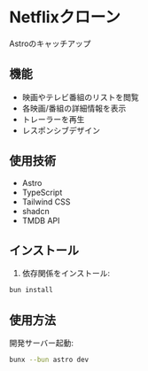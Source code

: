 # Netflixクローン

Astroのキャッチアップ

## 機能

- 映画やテレビ番組のリストを閲覧
- 各映画/番組の詳細情報を表示
- トレーラーを再生
- レスポンシブデザイン

## 使用技術

- Astro
- TypeScript
- Tailwind CSS
- shadcn
- TMDB API

## インストール

1. 依存関係をインストール:

```bash
bun install
```

## 使用方法

開発サーバー起動:

```bash
bunx --bun astro dev
```
